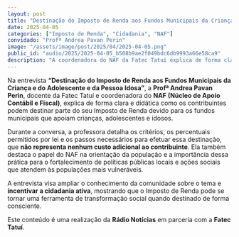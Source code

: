 ```yaml
---
layout: post
title: "Destinação do Imposto de Renda aos Fundos Municipais da Criança e do Adolescente e da Pessoa Idosa"
date: 2025-04-05
categories: ["Imposto de Renda", "Cidadania", "NAF"]
convidado: "Profª Andrea Pavan Perin"
image: "/assets/image/post/2025/04/2025-04-05.png"
public_id: "audio/2025/2025-04-05_b508b9ae2f049bdc6db9993a66e58ca9"
description: "A coordenadora do NAF da Fatec Tatuí explica de forma clara e didática como contribuintes podem destinar parte do Imposto de Renda devido para fundos municipais que apoiam crianças, adolescentes e idosos. São detalhados os critérios, percentuais permitidos por lei e passos necessários para efetuar essa destinação, que não representa custo adicional ao contribuinte. A discussão destaca o papel do NAF na orientação da população e a importância dessa prática para o fortalecimento de políticas públicas locais e ações sociais que atendem populações vulneráveis."
---
```


Na entrevista **“Destinação do Imposto de Renda aos Fundos Municipais da Criança e do Adolescente e da Pessoa Idosa”**, a **Profª Andrea Pavan Perin**, docente da Fatec Tatuí e coordenadora do **NAF (Núcleo de Apoio Contábil e Fiscal)**, explica de forma clara e didática como os contribuintes podem destinar parte do seu Imposto de Renda devido para os fundos municipais que apoiam crianças, adolescentes e idosos.  

Durante a conversa, a professora detalha os critérios, os percentuais permitidos por lei e os passos necessários para efetuar essa destinação, que **não representa nenhum custo adicional ao contribuinte**. Ela também destaca o papel do NAF na orientação da população e a importância dessa prática para o fortalecimento de políticas públicas locais e ações sociais que atendem às populações mais vulneráveis.  

A entrevista visa ampliar o conhecimento da comunidade sobre o tema e **incentivar a cidadania ativa**, mostrando que o Imposto de Renda pode se tornar uma ferramenta de transformação social quando destinado de forma consciente.  

Este conteúdo é uma realização da **Rádio Notícias** em parceria com a **Fatec Tatuí**.
